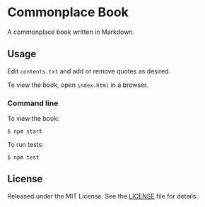 Commonplace Book
================

A commonplace book written in Markdown.

Usage
-----

Edit `contents.txt` and add or remove quotes as desired.

To view the book, open `index.html` in a browser.

### Command line

To view the book:

    $ npm start

To run tests:

    $ npm test

License
-------

Released under the MIT License. See the [LICENSE](LICENSE) file
for details.
